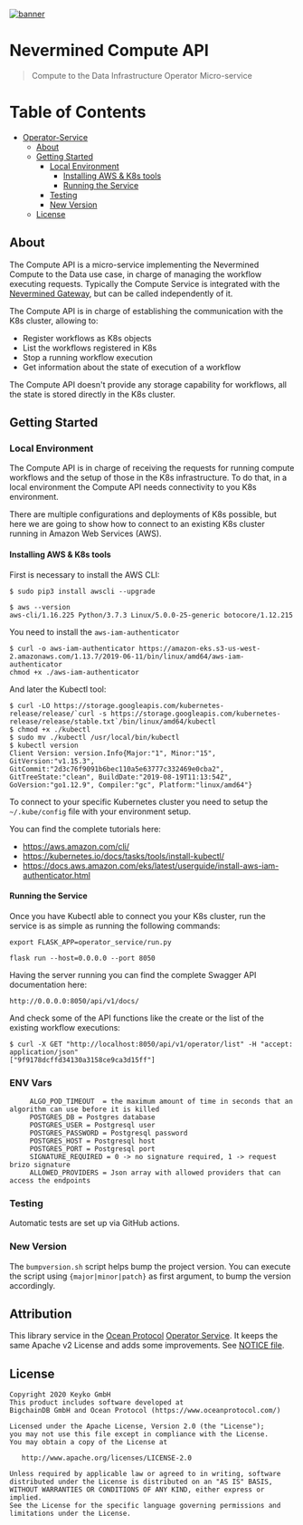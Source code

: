 [![banner](https://raw.githubusercontent.com/keyko-io/assets/master/images/logo/small/keyko_logo@2x-100.jpg)](https://keyko.io)

# Nevermined Compute API 

> Compute to the Data Infrastructure Operator Micro-service


Table of Contents
=================

   * [Operator-Service](#operator-service)
      * [About](#about)
      * [Getting Started](#getting-started)
         * [Local Environment](#local-environment)
            * [Installing AWS &amp; K8s tools](#installing-aws--k8s-tools)
            * [Running the Service](#running-the-service)
         * [Testing](#testing)
         * [New Version](#new-version)
      * [License](#license)



## About

The Compute API is a micro-service implementing the Nevermined Compute to the Data use case, 
in charge of managing the workflow executing requests.
Typically the Compute Service is integrated with the [Nevermined Gateway](https://github.com/keyko-io/nevermined-gateway),
but can be called independently of it.

The Compute API is in charge of establishing the communication with the K8s cluster, allowing to:

* Register workflows as K8s objects
* List the workflows registered in K8s
* Stop a running workflow execution
* Get information about the state of execution of a workflow

The Compute API doesn't provide any storage capability for workflows, all the state is stored directly in the K8s cluster.

## Getting Started

### Local Environment

The Compute API is in charge of receiving the requests for running compute workflows and the 
setup of those in the K8s infrastructure.
To do that, in a local environment the Compute API needs connectivity to you K8s environment.

There are multiple configurations and deployments of K8s possible, but here we are going to show 
how to connect to an existing K8s cluster running in Amazon Web Services (AWS).

#### Installing AWS & K8s tools

First is necessary to install the AWS CLI:

```
$ sudo pip3 install awscli --upgrade

$ aws --version
aws-cli/1.16.225 Python/3.7.3 Linux/5.0.0-25-generic botocore/1.12.215

```

You need to install the `aws-iam-authenticator`

```
$ curl -o aws-iam-authenticator https://amazon-eks.s3-us-west-2.amazonaws.com/1.13.7/2019-06-11/bin/linux/amd64/aws-iam-authenticator
chmod +x ./aws-iam-authenticator 
```
And later the Kubectl tool:

```
$ curl -LO https://storage.googleapis.com/kubernetes-release/release/`curl -s https://storage.googleapis.com/kubernetes-release/release/stable.txt`/bin/linux/amd64/kubectl
$ chmod +x ./kubectl
$ sudo mv ./kubectl /usr/local/bin/kubectl
$ kubectl version
Client Version: version.Info{Major:"1", Minor:"15", GitVersion:"v1.15.3", GitCommit:"2d3c76f9091b6bec110a5e63777c332469e0cba2", GitTreeState:"clean", BuildDate:"2019-08-19T11:13:54Z", GoVersion:"go1.12.9", Compiler:"gc", Platform:"linux/amd64"}
```

To connect to your specific Kubernetes cluster you need to setup the `~/.kube/config` file with your environment setup.

You can find the complete tutorials here:

* https://aws.amazon.com/cli/
* https://kubernetes.io/docs/tasks/tools/install-kubectl/
* https://docs.aws.amazon.com/eks/latest/userguide/install-aws-iam-authenticator.html


#### Running the Service

Once you have Kubectl able to connect you your K8s cluster, run the service is as simple as running the following commands:


`export FLASK_APP=operator_service/run.py`

`flask run --host=0.0.0.0 --port 8050`

Having the server running you can find the complete Swagger API documentation here:

```
http://0.0.0.0:8050/api/v1/docs/
```

And check some of the API functions like the create or the list of the existing workflow executions:

```
$ curl -X GET "http://localhost:8050/api/v1/operator/list" -H "accept: application/json"
["9f9178dcffd34130a3158ce9ca3d15ff"]
```


### ENV Vars

```
     ALGO_POD_TIMEOUT  = the maximum amount of time in seconds that an algorithm can use before it is killed
     POSTGRES_DB = Postgres database
     POSTGRES_USER = Postgresql user
     POSTGRES_PASSWORD = Postgresql password
     POSTGRES_HOST = Postgresql host
     POSTGRES_PORT = Postgresql port
     SIGNATURE_REQUIRED = 0 -> no signature required, 1 -> request brizo signature
     ALLOWED_PROVIDERS = Json array with allowed providers that can access the endpoints
```

### Testing

Automatic tests are set up via GitHub actions.

### New Version

The `bumpversion.sh` script helps bump the project version. You can execute the script using `{major|minor|patch}` 
as first argument, to bump the version accordingly.

## Attribution

This library service in the [Ocean Protocol](https://oceanprotocol.com) [Operator Service](https://github.com/oceanprotocol/operator-service).
It keeps the same Apache v2 License and adds some improvements. See [NOTICE file](NOTICE).

## License

```
Copyright 2020 Keyko GmbH
This product includes software developed at
BigchainDB GmbH and Ocean Protocol (https://www.oceanprotocol.com/)

Licensed under the Apache License, Version 2.0 (the "License");
you may not use this file except in compliance with the License.
You may obtain a copy of the License at

   http://www.apache.org/licenses/LICENSE-2.0

Unless required by applicable law or agreed to in writing, software
distributed under the License is distributed on an "AS IS" BASIS,
WITHOUT WARRANTIES OR CONDITIONS OF ANY KIND, either express or implied.
See the License for the specific language governing permissions and
limitations under the License.
```
